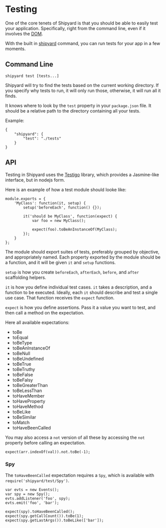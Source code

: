 # Testing

One of the core tenets of Shipyard is that you should be able to easily
test your application. Specifically, right from the command line, even
if it involves the [DOM][].

With the built in [shipyard][] command, you can run tests for your app
in a few moments.

## Command Line

	shipyard test [tests...]

Shipyard will try to find the tests based on the current working
directory. If you specify why tests to run, it will only run those,
otherwise, it will run all it finds.

It knows where to look by the `test` property in your `package.json`
file. It should be a relative path to the directory containing all your
tests.

Example:

	{
		"shipyard": {
			"test": "./tests"
		}
	}

## API

Testing in Shipyard uses the [Testigo][] library, which provides a
Jasmine-like interface, but in nodejs form.

Here is an example of how a test module should looke like:

	module.exports = {
		'MyClass': function(it, setup) {
			setup('beforeEach', function() {});

			it('should be MyClass', function(expect) {
				var foo = new MyClass();

				expect(foo).toBeAnInstanceOf(MyClass);
			});
		}
	};

The module should export suites of tests, preferably grouped by
objective, and appropriately named. Each property exported by the module
should be a function, and it will be given `it` and `setup` functions.

`setup` is how you create `beforeEach`, `afterEach`, `before`, and
`after` scaffolding helpers.

`it` is how you define individual test cases. `it` takes a description,
and a function to be executed. Ideally, each `it` should describe and
test a single use case. That function receives the `expect` function.

`expect` is how you define assertions. Pass it a value you want to test,
and then call a method on the expectation.

Here all available expectations:

- toBe
- toEqual
- toBeType
- toBeAnInstanceOf
- toBeNull
- toBeUndefined
- toBeTrue
- toBeTruthy
- toBeFalse
- toBeFalsy
- toBeGreaterThan
- toBeLessThan
- toHaveMember
- toHaveProperty
- toHaveMethod
- toBeLike
- toBeSimilar
- toMatch
- toHaveBeenCalled

You may also access a `not` version of all these by accessing the `not`
property before calling an expectation.

	expect(arr.indexOf(val)).not.toBe(-1);

### Spy

The `toHaveBeenCalled` expectation requires a `Spy`, which is available
with `require('shipyard/test/Spy')`.

	var evts = new Events();
	var spy = new Spy();
	evts.addListener('foo', spy);
	evts.emit('foo', 'bar');

	expect(spy).toHaveBeenCalled();
	expect(spy.getCallCount()).toBe(1);
	expect(spy.getLastArgs()).toBeLike(['bar']);


[shipyard]: ../api/shipyard-cli.md
[DOM]: ./dom.md
[Testigo]: https://github.com/keeto/testigo
